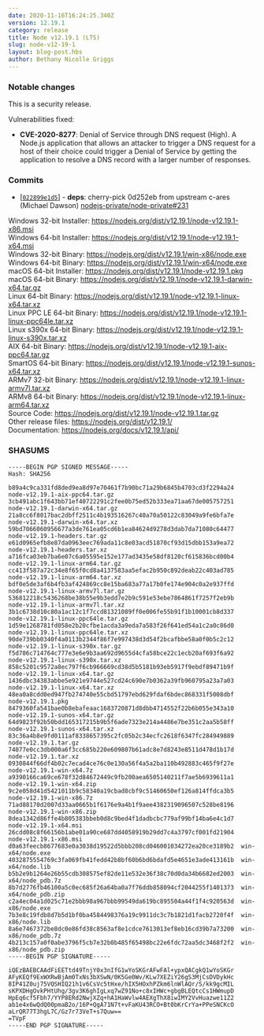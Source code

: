 ```yaml
---
date: 2020-11-16T16:24:25.340Z
version: 12.19.1
category: release
title: Node v12.19.1 (LTS)
slug: node-v12-19-1
layout: blog-post.hbs
author: Bethany Nicolle Griggs
---
```


### Notable changes

This is a security release.

Vulnerabilities fixed:

* **CVE-2020-8277**: Denial of Service through DNS request (High). A Node.js application that allows an attacker to trigger a DNS request for a host of their choice could trigger a Denial of Service by getting the application to resolve a DNS record with a larger number of responses.

### Commits

* [[`022899e1d5`](https://github.com/nodejs/node/commit/022899e1d5)] - **deps**: cherry-pick 0d252eb from upstream c-ares (Michael Dawson) [nodejs-private/node-private#231](https://github.com/nodejs-private/node-private/pull/231)

Windows 32-bit Installer: https://nodejs.org/dist/v12.19.1/node-v12.19.1-x86.msi<br>
Windows 64-bit Installer: https://nodejs.org/dist/v12.19.1/node-v12.19.1-x64.msi<br>
Windows 32-bit Binary: https://nodejs.org/dist/v12.19.1/win-x86/node.exe<br>
Windows 64-bit Binary: https://nodejs.org/dist/v12.19.1/win-x64/node.exe<br>
macOS 64-bit Installer: https://nodejs.org/dist/v12.19.1/node-v12.19.1.pkg<br>
macOS 64-bit Binary: https://nodejs.org/dist/v12.19.1/node-v12.19.1-darwin-x64.tar.gz<br>
Linux 64-bit Binary: https://nodejs.org/dist/v12.19.1/node-v12.19.1-linux-x64.tar.xz<br>
Linux PPC LE 64-bit Binary: https://nodejs.org/dist/v12.19.1/node-v12.19.1-linux-ppc64le.tar.xz<br>
Linux s390x 64-bit Binary: https://nodejs.org/dist/v12.19.1/node-v12.19.1-linux-s390x.tar.xz<br>
AIX 64-bit Binary: https://nodejs.org/dist/v12.19.1/node-v12.19.1-aix-ppc64.tar.gz<br>
SmartOS 64-bit Binary: https://nodejs.org/dist/v12.19.1/node-v12.19.1-sunos-x64.tar.xz<br>
ARMv7 32-bit Binary: https://nodejs.org/dist/v12.19.1/node-v12.19.1-linux-armv7l.tar.xz<br>
ARMv8 64-bit Binary: https://nodejs.org/dist/v12.19.1/node-v12.19.1-linux-arm64.tar.xz<br>
Source Code: https://nodejs.org/dist/v12.19.1/node-v12.19.1.tar.gz<br>
Other release files: https://nodejs.org/dist/v12.19.1/<br>
Documentation: https://nodejs.org/docs/v12.19.1/api/

### SHASUMS

```
-----BEGIN PGP SIGNED MESSAGE-----
Hash: SHA256

b89a4c9ca331fd8ded9ea8d97e70461f7b90bc71a29b6845b4703cd3f2294a24  node-v12.19.1-aix-ppc64.tar.gz
3cb491abc1f643bb71ef40722291c2fee0b75ed52b333ea71aa67de005757251  node-v12.19.1-darwin-x64.tar.gz
21a8cc6f8017bac2dbff2511c4b193516267c40a70a50122c83049a9fe6bfa7e  node-v12.19.1-darwin-x64.tar.xz
59bd7066060956677a3de761ea05cd6b1ea84624d9278d3dab7da71080c64477  node-v12.19.1-headers.tar.gz
e61d0965efb8e87da0963eec769ada11c8e03acd51870cf93d15dbb153a9ea72  node-v12.19.1-headers.tar.xz
a716fca03eb7ba6e07c6a05595e152e177ad3435e58df8120cf615836bcd00b4  node-v12.19.1-linux-arm64.tar.gz
cc413f587a72c34e8f65f0cd8a4137583aa5efac2b950c892deab22c403ad785  node-v12.19.1-linux-arm64.tar.xz
bdf0e5de3af6b4fb3af424869cc8e15ba683a77a17b0fe174e904c0a2e937ffd  node-v12.19.1-linux-armv7l.tar.gz
536812218c5436268be38b55e9b3edd7e2b9c591e53ebe7864861f7257f2eb9b  node-v12.19.1-linux-armv7l.tar.xz
3b1c6738d10c80a1ac12c1f7ccd81321089ff0e006fe55b91f1b10001cb8d337  node-v12.19.1-linux-ppc64le.tar.gz
1d59e1268781fd058e2b20cfbe1acda3a9eda7a583f26f641ed54a1c2a0c86d0  node-v12.19.1-linux-ppc64le.tar.xz
90de739bb0340f4a0113b2344f86f7e997438d3d54f2bcafbbe58a0f0b5c2c12  node-v12.19.1-linux-s390x.tar.gz
f5d786c714764c777e3e6e9b3aa692d9655d4cfa58bce22c1ecb20af693f6a92  node-v12.19.1-linux-s390x.tar.xz
858c5201c9572a8ec797f6cb966669cd38d5b5181b93eb5917f9ebdf89471b9f  node-v12.19.1-linux-x64.tar.gz
1436dbc34383abbe5e921e9744e527cd24c690e7b0362a39fb960795a23a7a03  node-v12.19.1-linux-x64.tar.xz
48ea0a8cdd0ed947fb274740e55cbd51797ebd629fdaf6bdec868331f5008dbf  node-v12.19.1.pkg
8479360fa541bae0b8ebafeaac1683720871d8dbb4714552f22b6b055e343a10  node-v12.19.1-sunos-x64.tar.gz
64d9823f92b50bdd165317215b9b5f6ade7323e214a4486e7be351c2aa5b58ff  node-v12.19.1-sunos-x64.tar.xz
83c36a4b8e9fd0111af8338657395c2fc05b2c34ecfc2618f6347fc284949889  node-v12.19.1.tar.gz
74077e0cc3db000a6f3cc685b220e609807b61adc8e7d8243e8511d478d1b17d  node-v12.19.1.tar.xz
0930844f66df4b02c7ecad4ce76c0e130a56f4a5a2ba110b492883c465f9f27e  node-v12.19.1-win-x64.7z
a9390166ca69ce678f32d84672449c9fb200aea6505140211f7ae5b6939611a1  node-v12.19.1-win-x64.zip
9c2e058d41d5421011b9c58340a19cbad8cbf9c51460650ef126a814ffdca3b5  node-v12.19.1-win-x86.7z
71ad88170d2007d33aa0665b1f6176e9a4b1f9aee4382319096507c528be8196  node-v12.19.1-win-x86.zip
8dea1342d86ffe4b805383bbeb0d8c9bed4f1dadbcbc779af99bf14ba6e4c1d7  node-v12.19.1-x64.msi
26cdd08c8f66156b1abe01a90ce687dd4058919b29dd7c4a3797cf001fd21904  node-v12.19.1-x86.msi
d0a63feecb8677683e0a3038d19522d5bbb208cd046001034272ea20ce3189b2  win-x64/node.exe
4032875554769c3fa069fb41fedd42b8bf60b6bd6bdafd5e4651e3ade413161b  win-x64/node.lib
b5b2e9b1264e26b55cdb308575ef82de11e532e36f38c70d0da34b6682ed2003  win-x64/node_pdb.7z
8b7d2776fb46100a5c0ec685f26a64ba0a7f76ddb858094cf2044255f1401373  win-x64/node_pdb.zip
c2a4ec04a1d025c71e2bbb98a967bbb99549da619bc895504a44f1f4c920563d  win-x86/node.exe
7b3e8c19fdb8d7b5d1bf0ba4584498376a19c9911dc3c7b1821d1facb2720f4f  win-x86/node.lib
8a6e7467372be8dc0e86fd38c8563af8e1cdce7613013ef8eb16cd39b7a73200  win-x86/node_pdb.7z
4b213c157a0f0abe3796f5cb7e32b0b485f65498bc22e6fdc72aa5dc3468f2f2  win-x86/node_pdb.zip
-----BEGIN PGP SIGNATURE-----

iQEzBAEBCAAdFiEETtd49TnjY0x3nIfG1wYoSKGrAFwFAl+ypxQACgkQ1wYoSKGr
AFyKEQf9ExWXRwBjAm0TxNs3bXSwN/0K5Ge0Wv/KLw7XEZiY26gS3MjCsDVDykHc
8IP41Z0uj75VQSHIQ21h1v6CsVc5tHxe/hIX5HOxhPZkm6lnWlAQr/S/kk9gcMIL
sKPXDHgOvkPHtUhg/3gv3K6ghIgLxq7wZ91No+c8xIHWc+gbgBLEQtcCs1HWmupD
HpEq6cf5Fbh7/YYP8ERd2NwjXZq+hA1HaWvlw4AEXgThX8iwIMY2VvHuazwe11Z2
ab1e4x6wQdQ00pmaB2o/16P+QgA71N7t+vFaKU43RCO+Bt0bKrCrYa+PPeSNCKcO
aLrQR77T3hgL7C/Gz7r73VeT+s7Quw==
=TVpF
-----END PGP SIGNATURE-----

```
